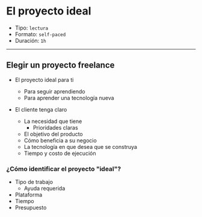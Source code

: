 # El proyecto ideal

* Tipo: `lectura`
* Formato: `self-paced`
* Duración: `1h`

***

## Elegir un proyecto freelance

- El proyecto ideal para ti
  * Para seguir aprendiendo
  * Para aprender una tecnología nueva

- El cliente tenga claro
  * La necesidad que tiene
    - Prioridades claras
  * El objetivo del producto
  * Cómo beneficia a su negocio
  * La tecnología en que desea que se construya
  * Tiempo y costo de ejecución

### ¿Cómo identificar el proyecto "ideal"?

- Tipo de trabajo
  * Ayuda requerida
- Plataforma
- Tiempo
- Presupuesto
